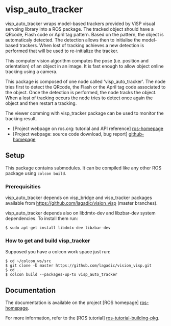 # visp_auto_tracker


visp_auto_tracker wraps model-based trackers provided by ViSP visual 
servoing library into a ROS package. The tracked object should have a 
QRcode, Flash code or April tag pattern. Based on the pattern, the object is 
automaticaly detected. The detection allows then to initialise the 
model-based trackers. When lost of tracking achieves a new detection 
is performed that will be used to re-initialize the tracker.

This computer vision algorithm computes the pose (i.e. position and
orientation) of an object in an image. It is fast enough to allow
object online tracking using a camera.

This package is composed of one node called 'visp_auto_tracker'. The 
node tries first to detect the QRcode, the Flash or the April tag code associated to 
the object. Once the detection is performed, the node tracks the object. 
When a lost of tracking occurs the node tries to detect once again the 
object and then restart a tracking.

The viewer comming with visp_tracker package can be used to monitor the 
tracking result.

* [Project webpage on ros.org: tutorial and API reference] [ros-homepage]
* [Project webpage: source code download, bug report] [github-homepage]


## Setup

This package contains submodules. It can be compiled like any other ROS package using `colcon build`. 

### Prerequisities

visp_auto_tracker depends on visp_bridge and visp_tracker packages available from <https://github.com/lagadic/vision_visp> (master branches).

visp_auto_tracker depends also on libdmtx-dev and libzbar-dev system dependencies. To install them run:

	$ sudo apt-get install libdmtx-dev libzbar-dev

### How to get and build visp_tracker 

Supposed you have a colcon work space just run:

	$ cd ~/colcon_ws/src 
	$ git clone -b master https://github.com/lagadic/vision_visp.git
	$ cd ..
	$ colcon build --packages-up-to visp_auto_tracker

## Documentation

The documentation is available on the project [ROS homepage]
[ros-homepage].

For more information, refer to the [ROS tutorial]
[ros-tutorial-building-pkg].

[github-homepage]: https://github.com/lagadic/visp_auto_tracker
[ros-homepage]: http://www.ros.org/wiki/visp_auto_tracker
[ros-tutorial-building-pkg]: http://www.ros.org/wiki/ROS/Tutorials/BuildingPackages "Building a ROS Package"
